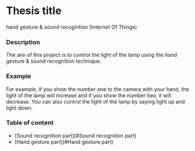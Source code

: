 # Thesis title
hand gesture & sound recognition (Internet Of Things)
### Description
The aim of this project is to control the light of the lamp using the hand gesture & sound recognition technique.
### Example
For example, if you show the number one to the camera with your hand, the light of the lamp will increase and if you show the number two, it will decrease.
You can also control the light of the lamp by saying light up and light down.
### Table of content
* [Sound recognition part](#Sound recognition part)
* [Hand gesture part](#Hand gesture part)
